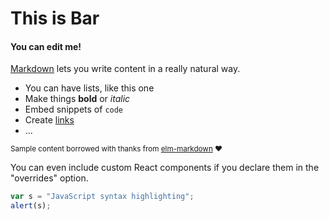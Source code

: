 # This is Bar

#### You can edit me!

[Markdown](http://daringfireball.net/projects/markdown/) lets you write content in a really natural way.

  * You can have lists, like this one
  * Make things **bold** or *italic*
  * Embed snippets of `code`
  * Create [links](/)
  * ...

<small>Sample content borrowed with thanks from [elm-markdown](http://elm-lang.org/examples/markdown) ❤️</small>

You can even include custom React components if you declare them in the "overrides" option.

```javascript
var s = "JavaScript syntax highlighting";
alert(s);
```